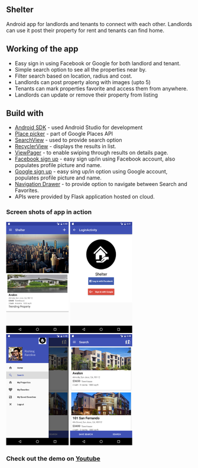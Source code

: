 ## Shelter
Android app for landlords and tenants to connect with each other. Landlords can use it post their property for rent and tenants can find home.

## Working of the app
* Easy sign in using Facebook or Google for both landlord and tenant.
* Simple search option to see all the properties near by.
* Filter search based on location, radius and cost.
* Landlords can post property along with images (upto 5)
* Tenants can mark properties favorite and access them from anywhere.
* Landlords can update or remove their property from listing 

## Build with 
* [Android SDK](https://developer.android.com/studio/index.html) - used Android Studio for development
* [Place picker](https://developers.google.com/places/android-api/placepicker) - part of Google Places API
* [SearchView](https://developer.android.com/guide/topics/search/search-dialog.html) - used to provide search option
* [RecyclerView](https://developer.android.com/training/material/lists-cards.html) - displays the results in list.
* [ViewPager](https://developer.android.com/training/animation/screen-slide.html) - to enable swiping through results on details page.
* [Facebook sign up](https://developers.facebook.com/docs/facebook-login/android) - easy sign up/in using Facebook account, also populates profile picture and name.
* [Google sign up](https://developers.google.com/identity/sign-in/android/start-integrating) - easy sing up/in option using Google account, populates profile picture and name.
* [Navigation Drawer](https://developer.android.com/training/implementing-navigation/nav-drawer.html) - to provide option to navigate between Search and Favorites.
* APIs were provided by Flask application hosted on cloud.


### Screen shots of app in action

<img height="300" src="https://raw.githubusercontent.com/rishirajrandive/shelterApp/master/Shelter/screenshots/home.png" title="Home view for the app" alt="Home view for the app"/>

<img height="300" src="https://raw.githubusercontent.com/rishirajrandive/shelterApp/master/Shelter/screenshots/loginoptions.png" title="Login options available in the app" alt="login"/>

<img height="300" src="https://raw.githubusercontent.com/rishirajrandive/shelterApp/master/Shelter/screenshots/screen.png" title="After login the details in Navigation drawer" alt="about"/>

<img height="300" src="https://raw.githubusercontent.com/rishirajrandive/shelterApp/master/Shelter/screenshots/search.png" title="Search of properties" alt="search"/>


### Check out the demo on [Youtube](https://www.youtube.com/watch?v=-HfdIaa7WXM&list=PLm8oa4Y-1y-vUNV2msQMrU7D9c6buipTD)

